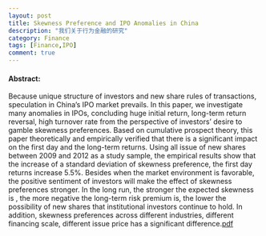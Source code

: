 ```yaml
---
layout: post
title: Skewness Preference and IPO Anomalies in China
description: "我们关于行为金融的研究"
category: Finance
tags: [Finance,IPO]
comment: true
---
```

#### Abstract:      
Because unique structure of investors and new share rules of transactions, speculation in China’s IPO market prevails. In this paper, we investigate many anomalies in IPOs, concluding huge initial return, long-term return reversal, high turnover rate from the perspective of investors’ desire to gamble skewness preferences. Based on cumulative prospect theory, this paper theoretically and empirically verified that there is a significant impact on the first day and the long-term returns. Using all issue of new shares between 2009 and 2012 as a study sample, the empirical results show that the increase of a standard deviation of skewness preference, the first day returns increase 5.5%. Besides when the market environment is favorable, the positive sentiment of investors will make the effect of skewness preferences stronger. In the long run, the stronger the expected skewness is , the more negative the long-term risk premium is, the lower the possibility of new shares that institutional investors continue to hold. In addition, skewness preferences across different industries, different financing scale, different issue price has a significant difference.[pdf](http://poseidon01.ssrn.com/delivery.php?ID=766114027119124065122092019087105024041036054041060067089080104124119126127082029065030103098020118029043081030065105125085099017069086012044081109074085091121111030025085034105116072081082095001103090066088125027025123104092025084011066122064005029066&EXT=pdf)